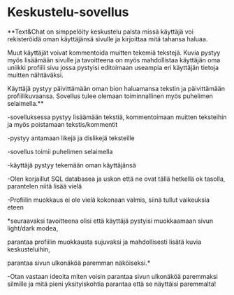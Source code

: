 # Keskustelu-sovellus



**Text&Chat on simppelöity keskustelu palsta missä käyttäjä voi rekisteröidä oman käyttäjänsä sivulle ja kirjoittaa mitä tahansa haluaa.

Muut käyttäjät voivat kommentoida muitten tekemiä tekstejä. 
Kuvia pystyy myös lisäämään sivulle ja tavoitteena on myös mahdollistaa käyttäjän oma uniikki profiili sivu jossa pystyisi editoimaan useampia eri käyttäjän tietoja muitten nähtäväksi.

Käyttäjä pystyy päivittämään oman bion haluamansa tekstin ja päivittämään profiilikuvaansa.
Sovellus tulee olemaan toiminnallinen myös puhelimen selaimella.**


-sovelluksessa pystyy lisäämään tekstiä, kommentoimaan muitten teksteihin ja myös poistamaan tekstis/kommentit

-pystyy antamaan likejä ja dislikejä teksteille

-sovellus toimii puhelimen selaimella

-käyttäjä pystyy tekemään oman käyttäjänsä

-Olen korjaillut SQL databasea ja uskon että ne ovat tällä hetkellä ok tasolla, parantelen niitä lisää vielä

-Profiilin muokkaus ei ole vielä kokonaan valmis, siinä tullut vaikeuksia eteen

*seuraavaksi tavoitteena olisi että käyttäjä pystyisi muokkaamaan sivun light/dark modea,

parantaa profiilin muokkausta sujuvaksi ja mahdollisesti lisätä kuvia keskusteluihin,

parantaa sivun ulkonäköä paremman näköiseksi.*

-Otan vastaan ideoita miten voisin parantaa sivun ulkonäköä paremmaksi silmille ja mitä pieni yksityiskohtia parantaa että se näyttäisi paremmalta!

